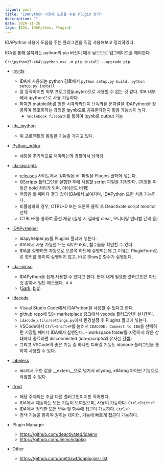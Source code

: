 ```yaml
---
layout: post
title: "IDAPython 사용에 도움을 주는 Plugin 정리"
description: ""
date: 2020-11-26
tags: [IDA, IDAPython, Plugin]
---
```


IDAPython 사용에 도움을 주는 플러그인을 직접 사용해보고 정리하였다.

IDA를 통해 설치되는 python의 pip 버전이 매우 낮으므로 업그레이드를 해야한다.

``C:\\python27-x64\\python.exe -m pip install --upgrade pip``

* <a href="https://github.com/eset/ipyida">ipyida</a>
    * IDA에 사용되는 python 경로에서 ``python setup.py build, python setup.py install``
    * 잘 동작하지만 외부 프로그램(jupyter)으로 사용할 수 없는 것 같다. IDA 내부에서 ipython으로 사용 가능하다.
    * 하지만 matplotlib를 통한 시각화라던지 난독화된 문자열을 IDAPython을 활용하여 복호화하는 과정을 ipynb으로 공유한다던지 활용 가능성이 높다.
        * `%notebook filepath`를 통하여 ipynb로 output 가능

* <a href="https://github.com/james91b/ida_ipython">ida_ipython</a>
    * 위 프로젝트와 동일한 기능을 가지고 있다.

* <a href="https://github.com/techbliss/Python_editor">Python_editor</a>
    * 세팅을 추가적으로 해야하는데 귀찮아서 넘어감

* <a href="https://github.com/0xeb/ida-qscripts">ida-qscripts</a>
    * <a href="https://github.com/0xeb/ida-qscripts/releases">releases</a> 사이트에서 컴파일된 dll 파일을 Plugins 폴더에 넣는다.
    * QScripts 플러그인을 실행한 후에 사용할 script 파일을 지정한다. (지정된 파일은 bold 처리가 되며, 아이콘도 바뀜)
    * 저장을 할 때마다 결과 값이 IDA에서 보여지며, IDAPython 또한 사용 가능하다.
    * 비활성화의 경우, CTRL+D 또는 오른쪽 클릭 후 Deactivate script monitor 선택
    * CTRL+E를 통하여 옵션 제공 (실행 시 결과창 clear, 모니터링 인터벌 간격 등)

* <a href="https://github.com/patois/IDAPyHelper">IDAPyHelper</a>
    * idapyhelper.py를 Plugins 폴더에 넣는다.
    * IDA에서 사용 가능한 모든 라이브러리, 함수들을 확인할 수 있다.
    * IDA를 실행하면 자동으로 오른쪽 하단에 실행되는데 그 이유는 PluginForm으로 핫키를 통하여 실행되지 않고, 바로 Show() 함수가 실행된다.

* <a href="https://github.com/arizvisa/ida-minsc">ida-minsc</a>
    * IDAPython을 쉽게 사용할 수 있다고 한다. 현재 내게 필요한 플러그인은 아닌 것 같아서 일단 패스했다. ㅎㅎ
    * (<a href="https://github.com/tmr232/Sark">Sark</a>, <a href="https://github.com/synacktiv/bip/">bip</a>)

* <a href="https://github.com/ioncodes/idacode">idacode</a>
    * Visual Studio Code에서 IDAPython을 사용할 수 있다고 한다.
    * github repo에 있는 marketplace 링크에서 vscode 플러그인을 설치한다.
    * ``idacode_utils/settings.py``에서 환경설정 후 Plugins 폴더에 넣는다.
    * VSCode에서 `Ctrl+Shift+P`를 눌러서 `IDACODE: Connect to IDA`를 선택하면 저장될 때마다 IDA에서 실행된다. - workspace folder를 지정하지 않은 상태에서 종료하면 disconnected (ida-qscripts와 유사한 컨셉)
    * 그리고 VSCode의 좋은 기능 중 하나인 디버깅 기능도 idacode 플러그인을 통하여 사용할 수 있다.

* <a href="https://github.com/a1ext/labeless">labeless</a>
    * ida에서 구한 값을 __extern__으로 넘겨서 ollydbg, x64dbg 파이썬 기능으로 작업할 수 있다.

* <a href="https://github.com/Jinmo/ifred">ifred</a>
    * 해당 주제와는 조금 다른 플러그인이지만 적어봤다.
    * IDA에서 제공하는 모든 기능이 모여있으며, 사용이 가능하다. `Ctrl+Shift+P`
    * IDA에서 정의한 모든 변수 및 함수에 접근이 가능하다. `Ctrl+P`
    * 검색 기능을 통하여 원하는 데이터, 기능에 빠르게 접근이 가능하다.

* Plugin Manager
    * https://github.com/deactivated/idaenv
    * https://github.com/Jinmo/idapkg

* Other
    * https://github.com/onethawt/idaplugins-list